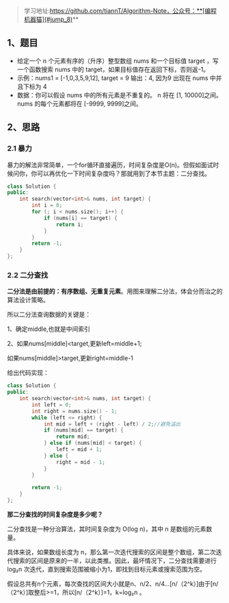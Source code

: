 >学习地址:https://github.com/tiannT/Algorithm-Note，公众号：**[编程机器猫](#jump_8)**

## 1、题目

- 给定一个 n 个元素有序的（升序）整型数组 nums 和一个目标值 target  ，写一个函数搜索 nums 中的 target，如果目标值存在返回下标，否则返-1。
- 示例：nums1 = [-1,0,3,5,9,12], target = 9
输出：4, 因为9 出现在 nums 中并且下标为 4
- 数据：你可以假设 nums 中的所有元素是不重复的。
n 将在 [1, 10000]之间。
nums 的每个元素都将在 [-9999, 9999]之间。

## 2、思路

### 2.1 暴力

暴力的解法非常简单，一个for循环直接遍历，时间复杂度是O(n)。但假如面试时候问你，你可以再优化一下时间复杂度吗？那就用到了本节主题：二分查找。
```cpp
class Solution {
public:
    int search(vector<int>& nums, int target) {
        int i = 0;
        for (; i < nums.size(); i++) {
            if (nums[i] == target) {
                return i;
            } 
        }
        return -1;
    }
};
```

### 2.2 二分查找

**二分法是由前提的：有序数组、无重复元素**。用图来理解二分法，体会分而治之的算法设计策略。

所以二分法查询数据的关键是：

1、确定middle,也就是中间索引

2、如果nums[middle]<target,更新left=middle+1;

如果nums[middle]>target,更新right=middle-1

给出代码实现：

```cpp
class Solution {
public:
    int search(vector<int>& nums, int target) {
        int left = 0;
        int right = nums.size() - 1;
        while (left <= right) {
            int mid = left + (right - left) / 2;//避免溢出
            if (nums[mid] == target) {
                return mid;
            } else if (nums[mid] < target) {
                left = mid + 1;
            } else {
                right = mid - 1;
            }
        }
        
        return -1;
    }
};
```
**那二分查找的时间复杂度是多少呢？**

二分查找是一种分治算法，其时间复杂度为 O(log n)，其中 n 是数组的元素数量。

具体来说，如果数组长度为 n，那么第一次迭代搜索的区间是整个数组，第二次迭代搜索的区间是原来的一半，以此类推。因此，最坏情况下，二分查找需要进行 log₂n 次迭代，直到搜索范围被缩小为1，即找到目标元素或搜索范围为空。

假设总共有n个元素，每次查找的区间大小就是n、n/2、n/4…[n/（2^k）]由于[n/（2^k）]取整后>=1，所以[n/（2^k）]=1，k=log₂n 。